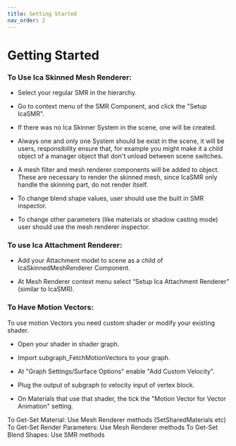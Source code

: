 ```yaml
---
title: Getting Started
nav_order: 2
---
```



# Getting Started

### To Use Ica Skinned Mesh Renderer:

- Select your regular SMR in the hierarchy.

- Go to context menu of the SMR Component, and click the
"Setup IcaSMR".

- If there was no Ica Skinner System in the scene, one will be created.

- Always one and only one System should be exist in the scene, it will be 
users, responsibility ensure that, for example you might make it a child object 
of a manager object that don't unload between scene switches.

- A mesh filter and mesh renderer components will be added to object. 
These are necessary to render the skinned mesh, since IcaSMR only handle the 
skinning part, do not render itself.

- To change blend shape values, user should use the built in SMR inspector.

- To change other parameters (like materials or shadow casting mode) user
should use the mesh renderer inspector.


### To use Ica Attachment Renderer:

- Add your Attachment model to scene as a child of IcaSkinnedMeshRenderer Component.

- At Mesh Renderer context menu select “Setup Ica Attachment Renderer” 
(similar to IcaSMR).



### To Have Motion Vectors:

To use motion Vectors you need custom shader or modify your existing shader.

- Open your shader in shader graph.

- Import subgraph_FetchMotionVectors to your graph. 

- At "Graph Settings/Surface Options" enable "Add Custom Velocity". 

- Plug the output of subgraph to velocity input of vertex block. 

- On Materials that use that shader, the tick the "Motion Vector for Vector 
Animation" setting.



To Get-Set Material: Use Mesh Renderer methods (SetSharedMaterials etc) 
To Get-Set Render Parameters: Use Mesh Renderer methods 
To Get-Set Blend Shapes: Use SMR methods